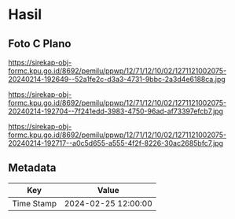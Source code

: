 # Hasil

## Foto C Plano

https://sirekap-obj-formc.kpu.go.id/8692/pemilu/ppwp/12/71/12/10/02/1271121002075-20240214-192649--52a1fe2c-d3a3-4731-9bbc-2a3d4e6188ca.jpg

https://sirekap-obj-formc.kpu.go.id/8692/pemilu/ppwp/12/71/12/10/02/1271121002075-20240214-192704--7f241edd-3983-4750-96ad-af73397efcb7.jpg

https://sirekap-obj-formc.kpu.go.id/8692/pemilu/ppwp/12/71/12/10/02/1271121002075-20240214-192717--a0c5d655-a555-4f2f-8226-30ac2685bfc7.jpg


## Metadata

| Key        | Value               |
| ---------- | ------------------- |
| Time Stamp | 2024-02-25 12:00:00 |



